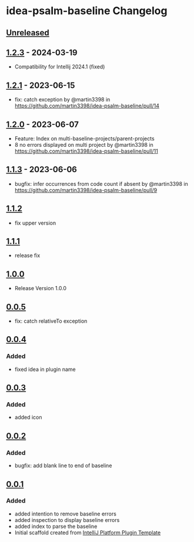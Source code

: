 <!-- Keep a Changelog guide -> https://keepachangelog.com -->

# idea-psalm-baseline Changelog

## [Unreleased]

## [1.2.3] - 2024-03-19
- Compatibility for Intellij 2024.1 (fixed)

## [1.2.1] - 2023-06-15
- fix: catch exception by @martin3398 in https://github.com/martin3398/idea-psalm-baseline/pull/14

## [1.2.0] - 2023-06-07
- Feature: Index on multi-baseline-projects/parent-projects
- 8 no errors displayed on multi project by @martin3398 in https://github.com/martin3398/idea-psalm-baseline/pull/11

## [1.1.3] - 2023-06-06
- bugfix: infer occurrences from code count if absent by @martin3398 in https://github.com/martin3398/idea-psalm-baseline/pull/9

## [1.1.2]
- fix upper version

## [1.1.1]
- release fix

## [1.0.0]
- Release Version 1.0.0

## [0.0.5]
- fix: catch relativeTo exception

## [0.0.4]

### Added
- fixed idea in plugin name

## [0.0.3]

### Added
- added icon

## [0.0.2]

### Added
- bugfix: add blank line to end of baseline

## [0.0.1]

### Added
- added intention to remove baseline errors
- added inspection to display baseline errors
- added index to parse the baseline
- Initial scaffold created from [IntelliJ Platform Plugin Template](https://github.com/JetBrains/intellij-platform-plugin-template)

[Unreleased]: https://github.com/martin3398/idea-psalm-baseline/compare/v1.2.3...HEAD
[1.2.3]: https://github.com/martin3398/idea-psalm-baseline/compare/v1.2.1...v1.2.3
[1.2.1]: https://github.com/martin3398/idea-psalm-baseline/compare/v1.2.0...v1.2.1
[1.2.0]: https://github.com/martin3398/idea-psalm-baseline/compare/v1.1.3...v1.2.0
[1.1.3]: https://github.com/martin3398/idea-psalm-baseline/compare/v1.1.2...v1.1.3
[1.1.2]: https://github.com/martin3398/idea-psalm-baseline/compare/v1.1.1...v1.1.2
[1.1.1]: https://github.com/martin3398/idea-psalm-baseline/compare/v1.0.0...v1.1.1
[1.0.0]: https://github.com/martin3398/idea-psalm-baseline/compare/v0.0.5...v1.0.0
[0.0.5]: https://github.com/martin3398/idea-psalm-baseline/compare/v0.0.4...v0.0.5
[0.0.4]: https://github.com/martin3398/idea-psalm-baseline/compare/v0.0.3...v0.0.4
[0.0.3]: https://github.com/martin3398/idea-psalm-baseline/compare/v0.0.2...v0.0.3
[0.0.2]: https://github.com/martin3398/idea-psalm-baseline/compare/v0.0.1...v0.0.2
[0.0.1]: https://github.com/martin3398/idea-psalm-baseline/commits/v0.0.1
